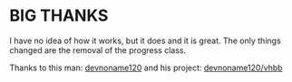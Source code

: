 # BIG THANKS
I have no idea of how it works, but it does and it is great.
The only things changed are the removal of the progress class.

Thanks to this man: [devnoname120](https://github.com/devnoname120)
and his project: [devnoname120/vhbb](https://github.com/devnoname120/vhbb)